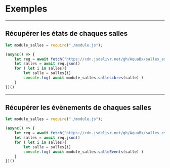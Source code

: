 # Exemples

---

## Récupérer les états de chaques salles


```js
let module_salles = require("./module.js");

(async() => {
    let req = await fetch("https://cdn.jsdelivr.net/gh/AquaBx/salles_esir@latest/salles/data.json")
    let salles = await req.json()
    for ( let i in salles){
        let salle = salles[i]
        console.log( await module_salles.salleLibres(salle) )
    }
})()
```

---

## Récupérer les évènements de chaques salles


```js
let module_salles = require("./module.js");

(async() => {
    let req = await fetch("https://cdn.jsdelivr.net/gh/AquaBx/salles_esir@latest/salles/data.json")
    let salles = await req.json()
    for ( let i in salles){
        let salle = salles[i]
        console.log( await module_salles.salleEvents(salle) )
    }
})()
```
